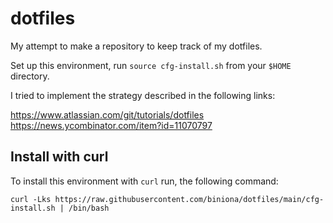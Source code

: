 # dotfiles

My attempt to make a repository to keep track of my dotfiles.

Set up this environment, run `source cfg-install.sh` from your `$HOME` directory.

I tried to implement the strategy described in the following links:

https://www.atlassian.com/git/tutorials/dotfiles
https://news.ycombinator.com/item?id=11070797

## Install with curl

To install this environment with `curl` run, the following command:

```
curl -Lks https://raw.githubusercontent.com/biniona/dotfiles/main/cfg-install.sh | /bin/bash
```
